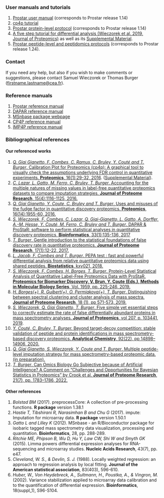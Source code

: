 ### User manuals and tutorials

1. <a href="https://www.bioconductor.org/packages/release/bioc/vignettes/Prostar/inst/doc/Prostar_UserManual.pdf" target="_blank">Prostar user manual</a> (corresponds to Prostar release 1.14)
2. <a href="https://hal.archives-ouvertes.fr/hal-02191440/file/tutorial-CP4P-4.pdf" target="_blank">cp4p tutorial</a>
3. <a href="https://hal.archives-ouvertes.fr/hal-02284988" target="_blank">Prostar protein-level protocol</a> (corresponds to Prostar release 1.14)
4. <a href="https://hal.archives-ouvertes.fr/hal-02267178v1" target="_blank">A five step tutorial for differential analysis (Wieczorek et al. 2019, Journal of Proteomics)</a> as well as its <a href="https://hal.archives-ouvertes.fr/hal-02267178/file/suppmat-5tips.pdf" target="_blank">Supplemental Material</a>.
5. <a href="https://hal.archives-ouvertes.fr/hal-03242797" target="_blank">Prostar peptide-level and peptidomics protocols</a> (corresponds to Prostar release 1.24).

### Contact

If you need any help, but also if you wish to make comments or suggestions, please contact Samuel Wieczorek or Thomas Burger (firstname.lastname@cea.fr).

### Reference manuals

1. <a href="https://www.bioconductor.org/packages/release/bioc/manuals/Prostar/man/Prostar.pdf" target="_blank">Prostar reference manual</a>
2. <a href="https://www.bioconductor.org/packages/release/bioc/manuals/DAPAR/man/DAPAR.pdf" target="_blank">DAPAR reference manual</a>
3. <a href="https://www.bioconductor.org/packages/release/bioc/html/MSnbase.html" target="_blank">MSnbase package webpage</a>
4. <a href="https://cran.r-project.org/web/packages/cp4p/cp4p.pdf" target="_blank">CP4P reference manual</a>
5. <a href="https://cran.r-project.org/web/packages/imp4p/imp4p.pdf" target="_blank">IMP4P reference manual</a>

### Bibliographical references

#### Our referenced works

1. <a href="https://hal.archives-ouvertes.fr/hal-02191440" target="_blank">_Q. Giai Gianetto, F. Combes, C. Ramus, C. Bruley, Y. Cout&eacute; and T. Burger_. Calibration Plot for Proteomics (cp4p): A graphical tool to visually check the assumptions underlying FDR control in quantitative experiments. **Proteomics**, 16(1):29-32, 2016</a>. (<a href="https://sites.google.com/site/thomasburgerswebpage/download/tutorial-CP4P-4.pdf" target="_blank">Supplemental Material</a>).
2. <a href="https://hal.archives-ouvertes.fr/hal-02083850" target="_blank">_C. Lazar, L. Gatto, M. Ferro, C. Bruley, T. Burger_. Accounting for the multiple natures of missing values in label-free quantitative proteomics datasets to compare imputation strategies. **Journal of Proteome Research**, 15(4):1116-1125, 2016.</a>
3. <a href="https://hal.archives-ouvertes.fr/hal-02092369" target="_blank">_Q. Giai Gianetto, Y. Coute, C. Bruley and T. Burger_. Uses and misuses of the fudge factor in quantitative discovery proteomics. **Proteomics**, 16(14):1955-60, 2016.</a>
4. <a href="https://hal.archives-ouvertes.fr/hal-02191349" target="_blank">_S. Wieczorek, F. Combes, C. Lazar, Q. Giai-Gianetto, L. Gatto, A. Dorffer, A.-M. Hesse, Y. Cout&eacute;, M. Ferro, C. Bruley and T. Burger_. DAPAR & ProStaR: software to perform statistical analyses in quantitative discovery proteomics, **Bioinformatics**, 33(1):135-136, 2017</a>
5. <a href="https://hal.archives-ouvertes.fr/hal-02083447" target="_blank">_T. Burger_. Gentle introduction to the statistical foundations of false discovery rate in quantitative proteomics. **Journal of Proteome Research**, 17(1):12-22, 2017.</a>
6. <a href="https://www.biorxiv.org/content/biorxiv/early/2017/06/30/158212.full.pdf" target="_blank">_L. Jacob, F. Combes and T. Burger_. PEPA test : fast and powerful differential analysis from relative quantitative proteomics data using shared peptides. **Biostatistics**, kxy021, 2018.</a>
7. <a href="https://hal.archives-ouvertes.fr/hal-02284988" target="_blank">_S. Wieczorek, F. Combes, H. Borges, T. Burger_. Protein-Level Statistical Analysis of Quantitative Label-Free Proteomics Data with ProStaR. **Proteomics for Biomarker Discovery, V. Brun, Y. Coute (Eds.), Methods in Molecular Biology Series**, Vol. 1959, pp. 225-246, 2019.</a>
8. <a href="https://hal.archives-ouvertes.fr/hal-02082928" target="_blank">_H. Borges(+), R. Guibert(+), O. Permiakova(+), T. Burger_. Distinguishing between spectral clustering and cluster analysis of mass spectra.  **Journal of Proteome Research**, 18 (1), pp 571-573, 2019.</a>
9. <a href="https://hal.archives-ouvertes.fr/hal-02267178v1" target="_blank">_S. Wieczorek, Q. Giai Gianetto, T. Burger_. Five simple yet essential steps to correctly estimate the rate of false differentially abundant proteins in mass spectrometry analyses.  **Journal of Proteomics**, vol 207, p. 103441, 2019</a>.
10. <a href="https://hal.archives-ouvertes.fr/hal-02963041" target="_blank">_Y. Cout&eacute;, C. Bruley, T. Burger._ Beyond target-decoy competition: stable validation of peptide and protein identifications in mass spectrometry-based discovery proteomics. **Analytical Chemistry**, 92(22), pp 14898–14906, 2020.</a>
11. <a href="https://www.biorxiv.org/content/10.1101/2020.05.29.122770v1" target="_blank">_Q. Giai Gianetto, S. Wieczorek, Y. Coute and T. Burger_. Multiple peptide-level imputation strategy for mass spectrometry-based proteomic data. (in preparation).</a>
12. <a href="https://hal.science/hal-03695779" target="_blank">_T. Burger_. Can Omics Biology Go Subjective because of Artificial Intelligence? A Comment on “Challenges and Opportunities for Bayesian Statistics in Proteomics” by Crook et al. **Journal of Proteome Research**, 21(7), pp. 1783–1786, 2022.</a>

#### Other references

1. _Bolstad BM_ (2017). preprocessCore: A collection of pre-processing functions. **R package** version 1.38.1
2. _Hastie T, Tibshirani R, Narasimhan B and Chu G_ (2017). impute: Imputation for microarray data. **R package** version 1.50.1
3. _Gatto L and Lilley K_ (2012). MSnbase - an R/Bioconductor package for isobaric tagged mass spectrometry data visualization, processing and quantitation. **Bioinformatics**, 28, pp. 288-289.
4. _Ritchie ME, Phipson B, Wu D, Hu Y, Law CW, Shi W and Smyth GK_ (2015). Limma powers differential expression analyses for RNA-sequencing and microarray studies. **Nucleic Acids Research**, 43(7), pp. e47.
5. _Cleveland, W. S., & Devlin, S. J._ (1988). Locally weighted regression: an approach to regression analysis by local fitting. **Journal of the American statistical association**, 83(403), 596-610.
6. _Huber, W., Von Heydebreck, A., Sultmann, H., Poustka, A., & Vingron, M._ (2002). Variance stabilization applied to microarray data calibration and to the quantification of differential expression. **Bioinformatics**, 18(suppl_1), S96-S104.
